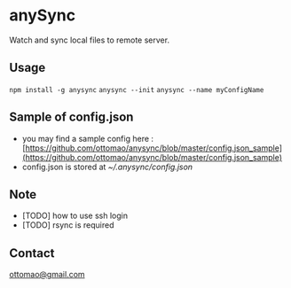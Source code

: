 anySync 
=================

Watch and sync local files to remote server.

Usage
-----------------
``npm install -g anysync``
``anysync --init``
``anysync --name myConfigName``

Sample of config.json
-----------------
* you may find a sample config here : [https://github.com/ottomao/anysync/blob/master/config.json_sample](https://github.com/ottomao/anysync/blob/master/config.json_sample)
* config.json is stored at *~/.anysync/config.json*

Note
-----------------
* [TODO] how to use ssh login 
* [TODO] rsync is required


Contact
-----------------
ottomao@gmail.com